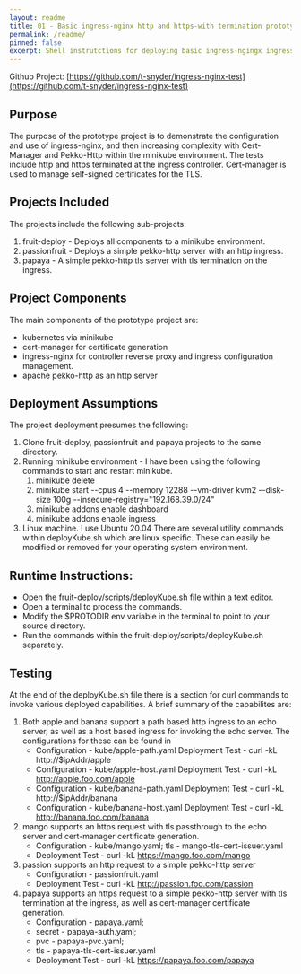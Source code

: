```yaml
---
layout: readme
title: 01 - Basic ingress-nginx http and https-with termination prototype.
permalink: /readme/
pinned: false
excerpt: Shell instrutctions for deploying basic ingress-ngingx ingress with both http and https. Https passthru is not supported.
---
```

Github Project: [https://github.com/t-snyder/ingress-nginx-test](https://github.com/t-snyder/ingress-nginx-test)

## Purpose
The purpose of the prototype project is to demonstrate the configuration and use of ingress-nginx, and then increasing 
complexity with Cert-Manager and Pekko-Http  within the minikube environment. The tests include http and https terminated at the ingress controller. Cert-manager is
used to manage self-signed certificates for the TLS.

## Projects Included
The projects include the following sub-projects: 
   1. fruit-deploy - Deploys all components to a minikube environment. 
   2. passionfruit - Deploys a simple pekko-http server with an http ingress. 
   3. papaya       - A simple pekko-http tls server with tls termination on the ingress.

## Project Components
The main components of the prototype project are: 
   - kubernetes via minikube 
   - cert-manager for certificate generation 
   - ingress-nginx for controller reverse proxy and ingress configuration management. 
   - apache pekko-http as an http server

## Deployment Assumptions
The project deployment presumes the following:
   1. Clone fruit-deploy, passionfruit and papaya projects to the same directory.
   2. Running minikube environment - I have been using the following commands to start and restart minikube. 
         1. minikube delete 
         2. minikube start --cpus 4 --memory 12288 --vm-driver kvm2 --disk-size 100g --insecure-registry="192.168.39.0/24" 
         3. minikube addons enable dashboard 
         4. minikube addons enable ingress
   3. Linux machine. I use Ubuntu 20.04 There are several utility commands within deployKube.sh which are linux specific. These can easily be modified or removed for your operating system environment.

## Runtime Instructions:
  - Open the fruit-deploy/scripts/deployKube.sh file within a text editor. 
  - Open a terminal to process the commands. 
  - Modify the $PROTODIR env variable in the terminal to point to your source directory.
  - Run the commands within the fruit-deploy/scripts/deployKube.sh separately.

## Testing
At the end of the deployKube.sh file there is a section for curl commands to invoke various deployed capabilities. A brief summary of the capabilites are:
  1. Both apple and banana support a path based http ingress to an echo server, as well as a host based ingress for invoking the echo server. The configurations for these can be found in 
     - Configuration - kube/apple-path.yaml Deployment Test - curl -kL http://$ipAddr/apple 
     - Configuration - kube/apple-host.yaml Deployment Test - curl -kL http://apple.foo.com/apple 
     - Configuration - kube/banana-path.yaml Deployment Test - curl -kL http://$ipAddr/banana 
     - Configuration - kube/banana-host.yaml Deployment Test - curl -kL http://banana.foo.com/banana
  2. mango supports an https request with tls passthrough to the echo server and cert-manager certificate generation. 
     - Configuration - kube/mango.yaml; tls - mango-tls-cert-issuer.yaml 
     - Deployment Test - curl -kL https://mango.foo.com/mango
  3. passion supports an http request to a simple pekko-http server 
     - Configuration - passionfruit.yaml 
     - Deployment Test - curl -kL http://passion.foo.com/passion
  4. papaya supports an https request to a simple pekko-http server with tls termination at the ingress, as well as cert-manager certificate generation.
     - Configuration - papaya.yaml;
     - secret - papaya-auth.yaml;
     - pvc - papaya-pvc.yaml;
     - tls - papaya-tls-cert-issuer.yaml
     - Deployment Test - curl -kL https://papaya.foo.com/papaya

